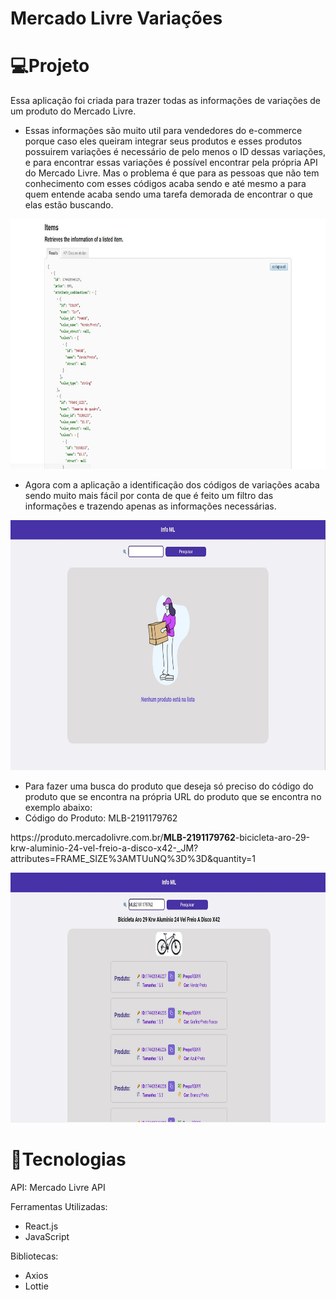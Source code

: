 # Mercado Livre Variações

# 💻Projeto
Essa aplicação foi criada para trazer todas as informações de variações de um produto do Mercado Livre.

-  Essas informações são muito util para vendedores do e-commerce porque caso eles queiram integrar seus produtos e esses produtos possuirem variações é necessário de pelo menos o ID dessas variações, e para encontrar essas variações é possível encontrar pela própria API do Mercado Livre. Mas o problema é que para as pessoas que não tem conhecimento com esses códigos acaba sendo e até mesmo a para quem entende acaba sendo uma tarefa demorada de encontrar o que elas estão buscando.

<img src='./assets/apiML.jpeg' height='400'/>

- Agora com a aplicação a identificação dos códigos de variações acaba sendo muito mais fácil por conta de que é feito um filtro das informações e trazendo apenas as informações necessárias.

<img src='./assets/imageEmpty.jpeg' height='400'/>

- Para fazer uma busca do produto que deseja só preciso do código do produto que se encontra na própria URL do produto que se encontra no exemplo abaixo:
- Código do Produto: MLB-2191179762

<p>https://produto.mercadolivre.com.br/<b>MLB-2191179762</b>-bicicleta-aro-29-krw-aluminio-24-vel-freio-a-disco-x42-_JM?attributes=FRAME_SIZE%3AMTUuNQ%3D%3D&quantity=1</p>


<img src='./assets/imageList.jpeg' height='400'/>

# 🚀Tecnologias
API:
Mercado Livre API

Ferramentas Utilizadas:
- React.js
- JavaScript

Bibliotecas:
- Axios
- Lottie
